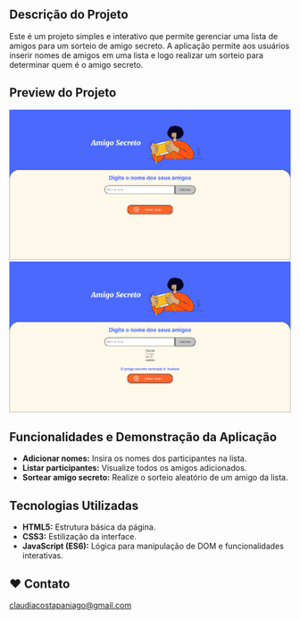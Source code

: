 ## Descrição do Projeto

Este é um projeto simples e interativo que permite gerenciar uma lista de amigos para um sorteio de amigo secreto. A aplicação permite aos usuários inserir nomes de amigos em uma lista e logo realizar um sorteio para determinar quem é o amigo secreto.

## Preview do Projeto

![preview img](assets/preview1.png)
![preview img](assets/preview2.png)

## Funcionalidades e Demonstração da Aplicação

- **Adicionar nomes:** Insira os nomes dos participantes na lista.
- **Listar participantes:** Visualize todos os amigos adicionados.
- **Sortear amigo secreto:** Realize o sorteio aleatório de um amigo da lista.

## Tecnologias Utilizadas

- **HTML5:** Estrutura básica da página.
- **CSS3:** Estilização da interface.
- **JavaScript (ES6):** Lógica para manipulação de DOM e funcionalidades interativas.

## ❤️ Contato
claudiacostapaniago@gmail.com
